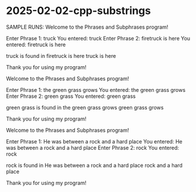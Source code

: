 # 2025-02-02-cpp-substrings



SAMPLE RUNS:
Welcome to the Phrases and Subphrases program!

Enter Phrase 1: truck
You entered: truck
Enter Phrase 2: firetruck is here
You entered: firetruck is here

truck is found in firetruck is here
truck is here

Thank you for using my program!




Welcome to the Phrases and Subphrases program!

Enter Phrase 1: the green grass grows
You entered: the green grass grows
Enter Phrase 2: green grass
You entered: green grass

green grass is found in the green grass grows
green grass grows

Thank you for using my program!




Welcome to the Phrases and Subphrases program!

Enter Phrase 1: He was between a rock and a hard place
You entered: He was between a rock and a hard place
Enter Phrase 2: rock
You entered: rock

rock is found in He was between a rock and a hard place
rock and a hard place

Thank you for using my program!


